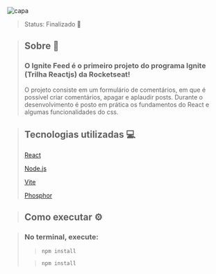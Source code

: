![capa](https://user-images.githubusercontent.com/103121417/227368512-6d4bd4d1-090a-4719-b652-0d3c4ddcef0b.png)
> Status: Finalizado 🚀

> ## Sobre 📖
> 
> ### O Ignite Feed é o primeiro projeto do programa Ignite (Trilha Reactjs) da Rocketseat! 
> 
> O projeto consiste em um formulário de comentários, em que é possível criar comentários, apagar e aplaudir posts. Durante o desenvolvimento é posto em prática os fundamentos do React e algumas funcionalidades do css.

> ## Tecnologias utilizadas 💻
> 
> [React](https://pt-br.reactjs.org/)
>
> [Node.js](https://nodejs.org/en/)
>
> [Vite](https://vitejs.dev/)
>
> [Phosphor](https://www.npmjs.com/package/phosphor-react)

> ## Como executar ⚙️

> ### No terminal, execute:
>
>> ```npm install```
>
>> ```npm install```
